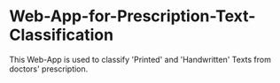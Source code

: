 # Web-App-for-Prescription-Text-Classification
This Web-App is used to classify 'Printed' and 'Handwritten' Texts from doctors' prescription.

